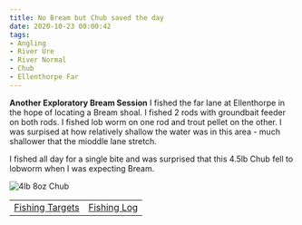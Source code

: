 ```yaml
---
title: No Bream but Chub saved the day
date: 2020-10-23 00:00:42
tags:
- Angling
- River Ure
- River Normal
- Chub
- Ellenthorpe Far
---
```

**Another Exploratory Bream Session**
I fished the far lane at Ellenthorpe in the hope of locating a Bream shoal. I fished 2 rods with groundbait feeder on both rods. I fished lob worm on one rod and trout pellet on the other. I was surpised at how relatively shallow the water was in this area - much shallower that the mioddle lane stretch.

I fished all day for a single bite and was surprised that this 4.5lb Chub fell to lobworm when I was expecting Bream.

![4lb 8oz Chub](/images/2020-10-23/4lb8ozChub.jpg)

|||
|---------|------|
|<a href="/2020/07/20200726-Fishing-Targets/">Fishing Targets</a>|<a href="/2020/08/20200816-FishingLog/">Fishing Log</a>|
